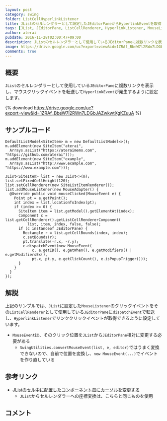 ```yaml
---
layout: post
category: swing
folder: ListCellHyperlinkListener
title: JListのセルレンダラーとして設定したJEditorPaneからHyperlinkEventを取得する
tags: [JList, JEditorPane, ListCellRenderer, HyperlinkListener, MouseListener, Html]
author: aterai
pubdate: 2016-11-28T02:00:47+09:00
description: JListのセルレンダラーとして使用しているJEditorPaneに複数リンクを表示し、マウスクリックイベントを転送してHyperlinkEventが発生するように設定します。
image: https://drive.google.com/uc?export=view&id=1ZRAf_BbeW7l2RWn7LDGbJAZwkwtXgKZuuA
comments: true
---
```

## 概要
`JList`のセルレンダラーとして使用している`JEditorPane`に複数リンクを表示し、マウスクリックイベントを転送して`HyperlinkEvent`が発生するように設定します。

{% download https://drive.google.com/uc?export=view&id=1ZRAf_BbeW7l2RWn7LDGbJAZwkwtXgKZuuA %}

## サンプルコード
<pre class="prettyprint"><code>DefaultListModel&lt;SiteItem&gt; m = new DefaultListModel&lt;&gt;();
m.addElement(new SiteItem("aterai",
  Arrays.asList("https://ateraimemo.com", "https://github.com/aterai")));
m.addElement(new SiteItem("example",
  Arrays.asList("http://www.example.com", "https://www.example.com")));

JList&lt;SiteItem&gt; list = new JList&lt;&gt;(m);
list.setFixedCellHeight(120);
list.setCellRenderer(new SiteListItemRenderer());
list.addMouseListener(new MouseAdapter() {
  @Override public void mouseClicked(MouseEvent e) {
    Point pt = e.getPoint();
    int index = list.locationToIndex(pt);
    if (index &gt;= 0) {
      SiteItem item = list.getModel().getElementAt(index);
      Component c = list.getCellRenderer().getListCellRendererComponent(
          list, item, index, false, false);
      if (c instanceof JEditorPane) {
        Rectangle r = list.getCellBounds(index, index);
        c.setBounds(r);
        pt.translate(-r.x, -r.y);
        c.dispatchEvent(new MouseEvent(
            c, e.getID(), e.getWhen(), e.getModifiers() | e.getModifiersEx(),
            pt.x, pt.y, e.getClickCount(), e.isPopupTrigger()));
      }
    }
  }
});
</code></pre>

## 解説
上記のサンプルでは、`JList`に設定した`MouseListener`のクリックイベントをその`ListCellRenderer`として使用している`JEditorPane`に`dispatchEvent`で転送し、`HyperlinkListener`でリンククリックイベントが取得できるように設定しています。

- `MouseEvent`は、そのクリック位置を`JList`から`JEditorPane`相対に変更する必要がある
    - `SwingUtilities.convertMouseEvent(list, e, editor)`ではうまく変換できないので、自前で位置を変換し、`new MouseEvent(...)`でイベントを作り直している

<!-- dummy comment line for breaking list -->

## 参考リンク
- [JListのセル中に配置したコンポーネント毎にカーソルを変更する](https://ateraimemo.com/Swing/CursorOfCellComponent.html)
    - `JList`からセルレンダラーへの座標変換は、こちらと同じものを使用

<!-- dummy comment line for breaking list -->

## コメント
